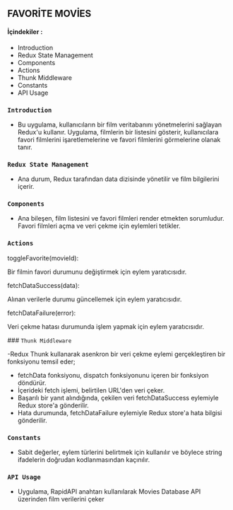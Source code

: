 ## FAVORİTE MOVİES

#### İçindekiler :

- Introduction
- Redux State Management
- Components
- Actions
- Thunk Middleware
- Constants
- API Usage

### `Introduction`

- Bu uygulama, kullanıcıların bir film veritabanını yönetmelerini sağlayan Redux'u kullanır. Uygulama, filmlerin bir listesini gösterir, kullanıcılara favori filmlerini işaretlemelerine ve favori filmlerini görmelerine olanak tanır.

### `Redux State Management`

- Ana durum, Redux tarafından data dizisinde yönetilir ve film bilgilerini içerir.

### `Components`

- Ana bileşen, film listesini ve favori filmleri render etmekten sorumludur.
  Favori filmleri açma ve veri çekme için eylemleri tetikler.

### `Actions`

toggleFavorite(movieId):

Bir filmin favori durumunu değiştirmek için eylem yaratıcısıdır.

fetchDataSuccess(data):

Alınan verilerle durumu güncellemek için eylem yaratıcısıdır.

fetchDataFailure(error):

Veri çekme hatası durumunda işlem yapmak için eylem yaratıcısıdır.

### `Thunk Middleware` 

-Redux Thunk kullanarak asenkron bir veri çekme eylemi gerçekleştiren bir fonksiyonu temsil eder;

- fetchData fonksiyonu, dispatch fonksiyonunu içeren bir fonksiyon döndürür.
- İçerideki fetch işlemi, belirtilen URL'den veri çeker.
- Başarılı bir yanıt alındığında, çekilen veri fetchDataSuccess eylemiyle Redux store'a gönderilir.
- Hata durumunda, fetchDataFailure eylemiyle Redux store'a hata bilgisi gönderilir.

### `Constants`

- Sabit değerler, eylem türlerini belirtmek için kullanılır ve böylece string ifadelerin doğrudan kodlanmasından kaçınılır.

### `API Usage`

- Uygulama, RapidAPI anahtarı kullanılarak Movies Database API üzerinden film verilerini çeker
